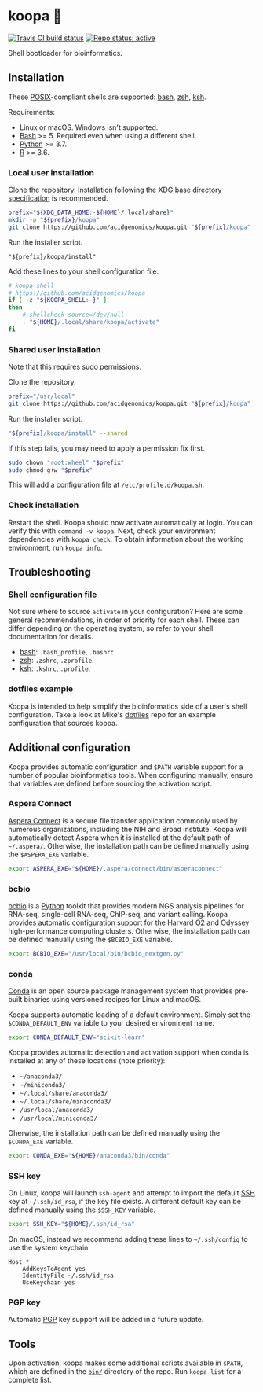 # koopa 🐢

[![Travis CI build status](https://travis-ci.com/acidgenomics/koopa.svg?branch=master)](https://travis-ci.com/acidgenomics/koopa)
[![Repo status: active](http://www.repostatus.org/badges/latest/active.svg)](http://www.repostatus.org/#active)

Shell bootloader for bioinformatics.



## Installation

These [POSIX][]-compliant shells are supported: [bash][], [zsh][], [ksh][].

Requirements:

- Linux or macOS. Windows isn't supported.
- [Bash][] >= 5. Required even when using a different shell.
- [Python][] >= 3.7.
- [R][] >= 3.6.

### Local user installation

Clone the repository. Installation following the [XDG base directory specification](https://specifications.freedesktop.org/basedir-spec/basedir-spec-latest.html) is recommended.

```sh
prefix="${XDG_DATA_HOME:-${HOME}/.local/share}"
mkdir -p "${prefix}/koopa"
git clone https://github.com/acidgenomics/koopa.git "${prefix}/koopa"
```

Run the installer script.

```
"${prefix}/koopa/install"
```

Add these lines to your shell configuration file.

```sh
# koopa shell
# https://github.com/acidgenomics/koopa
if [ -z "${KOOPA_SHELL:-}" ]
then
    # shellcheck source=/dev/null
    . "${HOME}/.local/share/koopa/activate"
fi
```

### Shared user installation

Note that this requires sudo permissions.

Clone the repository.

```sh
prefix="/usr/local"
git clone https://github.com/acidgenomics/koopa.git "${prefix}/koopa"
```

Run the installer script.

```sh
"${prefix}/koopa/install" --shared
```

If this step fails, you may need to apply a permission fix first.

```sh
sudo chown "root:wheel" "$prefix"
sudo chmod g+w "$prefix"
```

This will add a configuration file at `/etc/profile.d/koopa.sh`.

### Check installation

Restart the shell. Koopa should now activate automatically at login. You can
verify this with `command -v koopa`. Next, check your environment dependencies
with `koopa check`. To obtain information about the working environment, run
`koopa info`.



## Troubleshooting

### Shell configuration file

Not sure where to source `activate` in your configuration? Here are some general
recommendations, in order of priority for each shell. These can differ depending
on the operating system, so refer to your shell documentation for details.

- [bash][]: `.bash_profile`, `.bashrc`.
- [zsh][]: `.zshrc`, `.zprofile`.
- [ksh][]: `.kshrc`, `.profile`.

### dotfiles example

Koopa is intended to help simplify the bioinformatics side of a user's shell
configuration. Take a look at Mike's [dotfiles][] repo for an example
configuration that sources koopa.



## Additional configuration

Koopa provides automatic configuration and `$PATH` variable support for a number
of popular bioinformatics tools. When configuring manually, ensure that
variables are defined before sourcing the activation script.

### Aspera Connect

[Aspera Connect][] is a secure file transfer application commonly used by
numerous organizations, including the NIH and Broad Institute. Koopa will
automatically detect Aspera when it is installed at the default path of
`~/.aspera/`. Otherwise, the installation path can be defined manually using
the `$ASPERA_EXE` variable.

```bash
export ASPERA_EXE="${HOME}/.aspera/connect/bin/asperaconnect"
```

### bcbio

[bcbio][] is a [Python][] toolkit that provides modern NGS analysis pipelines
for RNA-seq, single-cell RNA-seq, ChIP-seq, and variant calling. Koopa provides
automatic configuration support for the Harvard O2 and Odyssey high-performance
computing clusters. Otherwise, the installation path can be defined manually
using the `$BCBIO_EXE` variable.

```bash
export BCBIO_EXE="/usr/local/bin/bcbio_nextgen.py"
```

### conda

[Conda][] is an open source package management system that provides pre-built
binaries using versioned recipes for Linux and macOS.

Koopa supports automatic loading of a default environment.
Simply set the `$CONDA_DEFAULT_ENV` variable to your desired environment name.

```bash
export CONDA_DEFAULT_ENV="scikit-learn"
```

Koopa provides automatic detection and activation support when conda is
installed at any of these locations (note priority):

- `~/anaconda3/`
- `~/miniconda3/`
- `~/.local/share/anaconda3/`
- `~/.local/share/miniconda3/`
- `/usr/local/anaconda3/`
- `/usr/local/miniconda3/`

Oherwise, the installation path can be defined manually using the `$CONDA_EXE` variable.

```bash
export CONDA_EXE="${HOME}/anaconda3/bin/conda"
```

### SSH key

On Linux, koopa will launch `ssh-agent` and attempt to import the default [SSH][] key at `~/.ssh/id_rsa`, if the key file exists. A different default key can be defined manually using the `$SSH_KEY` variable.

```bash
export SSH_KEY="${HOME}/.ssh/id_rsa"
```

On macOS, instead we recommend adding these lines to `~/.ssh/config` to use the system keychain:

```
Host *
    AddKeysToAgent yes
    IdentityFile ~/.ssh/id_rsa
    UseKeychain yes
```

### PGP key

Automatic [PGP][] key support will be added in a future update.



## Tools

Upon activation, koopa makes some additional scripts available in `$PATH`, which are defined in the [`bin/`](bin/) directory of the repo. Run `koopa list` for a complete list.



[Aspera Connect]: https://downloads.asperasoft.com/connect2/
[Bash]: https://www.gnu.org/software/bash/  "Bourne again shell"
[bcbio]: https://bcbio-nextgen.readthedocs.io/
[Conda]: https://conda.io/
[dotfiles]: https://github.com/mjsteinbaugh/dotfiles/
[Fish]: https://fishshell.com/
[Git]: https://git-scm.com/
[ksh]: http://www.kornshell.com/  "KornShell"
[PGP]: https://www.openpgp.org/
[POSIX]: https://en.wikipedia.org/wiki/POSIX  "Portable Operating System Interface"
[Python]: https://www.python.org/
[R]: https://www.r-project.org/
[SSH]: https://en.wikipedia.org/wiki/Secure_Shell
[tcsh]: https://en.wikipedia.org/wiki/Tcsh
[Zsh]: https://www.zsh.org/  "Z shell"

